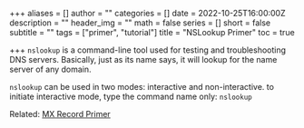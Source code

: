 +++
aliases = []
author = ""
categories = []
date = 2022-10-25T16:00:00Z
description = ""
header_img = ""
math = false
series = []
short = false
subtitle = ""
tags = ["primer", "tutorial"]
title = "NSLookup Primer"
toc = true

+++
`nslookup` is a command-line tool used for testing and troubleshooting DNS servers. Basically, just as its name says, it will lookup for the name server of any domain.

`nslookup` can be used in two modes: interactive and non-interactive. to initiate interactive mode, type the command name only: `nslookup`

Related: [MX Record Primer](/posts/mx-record-primer "MX Record Primer")